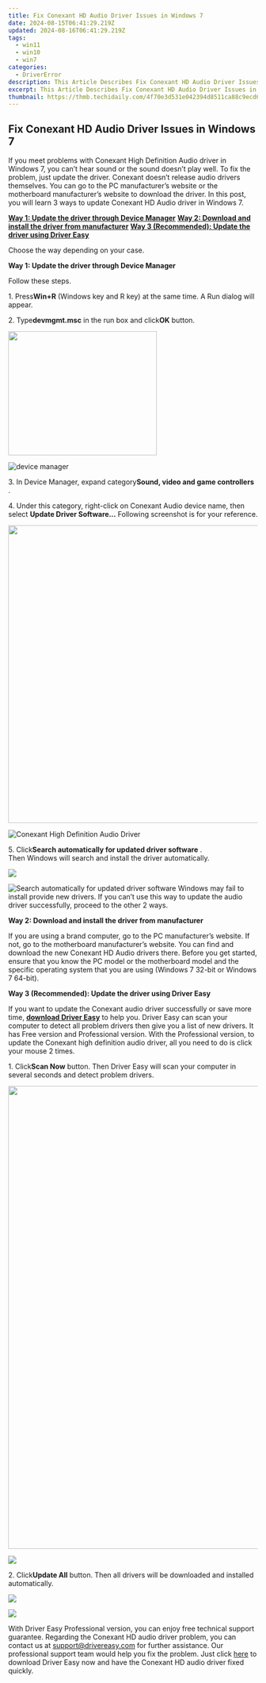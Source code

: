 ```yaml
---
title: Fix Conexant HD Audio Driver Issues in Windows 7
date: 2024-08-15T06:41:29.219Z
updated: 2024-08-16T06:41:29.219Z
tags:
  - win11
  - win10
  - win7
categories:
  - DriverError
description: This Article Describes Fix Conexant HD Audio Driver Issues in Windows 7
excerpt: This Article Describes Fix Conexant HD Audio Driver Issues in Windows 7
thumbnail: https://thmb.techidaily.com/4f70e3d531e042394d8511ca88c9ecd662d4633e7d60fe2b42adcca98c8caef1.png
---
```


## Fix Conexant HD Audio Driver Issues in Windows 7

If you meet problems with Conexant High Definition Audio driver in Windows 7, you can’t hear sound or the sound doesn’t play well. To fix the problem, just update the driver. Conexant doesn’t release audio drivers themselves. You can go to the PC manufacturer’s website or the motherboard manufacturer’s website to download the driver. In this post, you will learn 3 ways to update Conexant HD Audio driver in Windows 7.  
  
**[Way 1: Update the driver through Device Manager](https://sentrypc.7eer.net/dkpkgn)**
[**Way 2: Download and install the driver from manufacturer**](https://aofit.pxf.io/mmjyxq)
[**Way 3 (Recommended): Update the driver using Driver Easy**](#way3)
  
Choose the way depending on your case.
  
 **Way 1: Update the driver through Device Manager**
  
Follow these steps.  
  
 1\. Press**Win+R** (Windows key and R key) at the same time. A Run dialog will appear.  
  
 2\. Type**devmgmt.msc** in the run box and click**OK** button.  
  
<!-- affiliate ads begin -->
<a href="https://homestyler.sjv.io/c/5597632/2044747/22993" target="_top" id="2044747"><img src="//a.impactradius-go.com/display-ad/22993-2044747" border="0" alt="" width="300" height="250"/></a><img height="0" width="0" src="https://imp.pxf.io/i/5597632/2044747/22993" style="position:absolute;visibility:hidden;" border="0" />
<!-- affiliate ads end -->
![device manager](https://images.drivereasy.com/wp-content/uploads/2016/08/img_57a2b995bbf3d.png)

 3\. In Device Manager, expand category**Sound, video and game controllers** .  
  
 4\. Under this category, right-click on Conexant Audio device name, then select **Update Driver Software…**
 Following screenshot is for your reference.  
<!-- affiliate ads begin -->
<a href="https://appsumo.8odi.net/c/5597632/2068407/7443" target="_top" id="2068407"><img src="//a.impactradius-go.com/display-ad/7443-2068407" border="0" alt="" width="1200" height="600"/></a><img height="0" width="0" src="https://appsumo.8odi.net/i/5597632/2068407/7443" style="position:absolute;visibility:hidden;" border="0" />
<!-- affiliate ads end -->
![Conexant High Definition Audio Driver](https://images.drivereasy.com/wp-content/uploads/2016/08/img_57a2dcb90dfb0.png)
  
 5\. Click**Search automatically for updated driver software** .  
 Then Windows will search and install the driver automatically.  
  
<!-- affiliate ads begin -->
<a href="https://shop.mondly.com/affiliate.php?ACCOUNT=ATISTUDI&AFFILIATE=108875&PATH=https%3A%2F%2Fwww.mondly.com%3FAFFILIATE%3D108875%26RESOURCE%3D%2BEducational%2B970x90%2B"><img src="https://secure.avangate.com/images/merchant/69c418c33ec2e1a4267fa9bb77fa1428/educational-970x90.gif" border="0"></a>
<!-- affiliate ads end -->
![Search automatically for updated driver software](https://images.drivereasy.com/wp-content/uploads/2016/08/img_57a2dd02c527b.png)
 Windows may fail to install provide new drivers. If you can’t use this way to update the audio driver successfully, proceed to the other 2 ways.  
  
 **Way 2: Download and install the driver from manufacturer**
  
 If you are using a brand computer, go to the PC manufacturer’s website. If not, go to the motherboard manufacturer’s website. You can find and download the new Conexant HD Audio drivers there. Before you get started, ensure that you know the PC model or the motherboard model and the specific operating system that you are using (Windows 7 32-bit or Windows 7 64-bit).  
  
 **Way 3 (Recommended): Update the driver using Driver Easy**
  
 If you want to update the Conexant audio driver successfully or save more time, **[download Driver Easy](https://tools.techidaily.com/drivereasy/download/)**  to help you. Driver Easy can scan your computer to detect all problem drivers then give you a list of new drivers. It has Free version and Professional version. With the Professional version, to update the Conexant high definition audio driver, all you need to do is click your mouse 2 times.
  
 1\. Click**Scan Now** button. Then Driver Easy will scan your computer in several seconds and detect problem drivers.  
  
<!-- affiliate ads begin -->
<a href="https://ancheer.sjv.io/c/5597632/1657301/17326" target="_top" id="1657301"><img src="//a.impactradius-go.com/display-ad/17326-1657301" border="0" alt="" width="1920" height="933"/></a><img height="0" width="0" src="https://imp.pxf.io/i/5597632/1657301/17326" style="position:absolute;visibility:hidden;" border="0" />
<!-- affiliate ads end -->
![](https://images.drivereasy.com/wp-content/uploads/2017/04/img_5901d5b3a3a2c.png)

 2\. Click**Update All** button. Then all drivers will be downloaded and installed automatically.  
  
<!-- affiliate ads begin -->
<a href="https://secure.2checkout.com/order/checkout.php?PRODS=4715391&QTY=1&AFFILIATE=108875&CART=1"><img src="https://secure.avangate.com/images/merchant/7f687767ccf20fcea1c9dc4a5adc2326/Digisigner_banner_728_x_90_color_version.png" border="0"></a>
<!-- affiliate ads end -->
![](https://images.drivereasy.com/wp-content/uploads/2017/04/img_5901d6ef1cfbc.jpg)

 With Driver Easy Professional version, you can enjoy free technical support guarantee. Regarding the Conexant HD audio driver problem, you can contact us at <support@drivereasy.com> for further assistance. Our professional support team would help you fix the problem. Just click [here](https://tools.techidaily.com/drivereasy/download/) to download Driver Easy now and have the Conexant HD audio driver fixed quickly.

<ins class="adsbygoogle"
     style="display:block"
     data-ad-format="autorelaxed"
     data-ad-client="ca-pub-7571918770474297"
     data-ad-slot="1223367746"></ins>



<ins class="adsbygoogle"
     style="display:block"
     data-ad-client="ca-pub-7571918770474297"
     data-ad-slot="8358498916"
     data-ad-format="auto"
     data-full-width-responsive="true"></ins>




